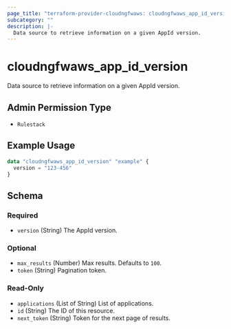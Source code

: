 ```yaml
---
page_title: "terraform-provider-cloudngfwaws: cloudngfwaws_app_id_version Data Source"
subcategory: ""
description: |-
  Data source to retrieve information on a given AppId version.
---
```


# cloudngfwaws_app_id_version

Data source to retrieve information on a given AppId version.


## Admin Permission Type

* `Rulestack`


## Example Usage

```terraform
data "cloudngfwaws_app_id_version" "example" {
  version = "123-456"
}
```


<!-- schema generated by tfplugindocs -->
## Schema

### Required

- `version` (String) The AppId version.

### Optional

- `max_results` (Number) Max results. Defaults to `100`.
- `token` (String) Pagination token.

### Read-Only

- `applications` (List of String) List of applications.
- `id` (String) The ID of this resource.
- `next_token` (String) Token for the next page of results.
